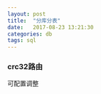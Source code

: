 ```yaml
---
layout: post
title:  "分库分表"
date:   2017-08-23 13:21:30
categories: db
tags: sql
---
```


### crc32路由
可配置调整

###
